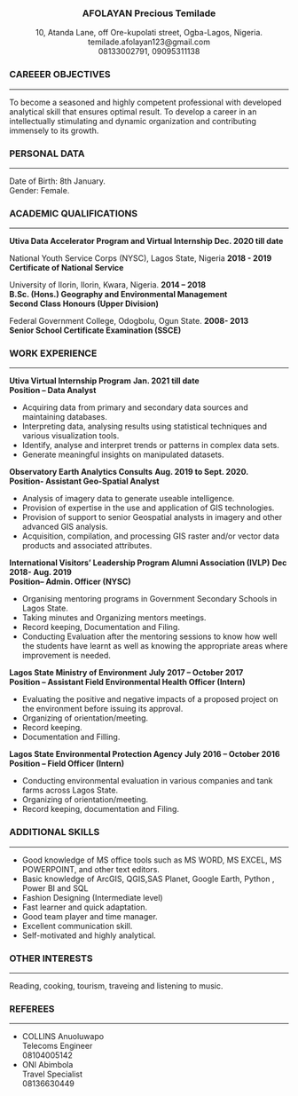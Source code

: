 <h3 align="center">  AFOLAYAN Precious Temilade </h3> 
<p align="center"> 10, Atanda Lane, off Ore-kupolati street, Ogba-Lagos, Nigeria. <br>
temilade.afolayan123@gmail.com <br>
08133002791, 09095311138 </p>



### CAREEER OBJECTIVES
_______________

To become a seasoned and highly competent professional with developed analytical skill that ensures optimal result. To develop a career in an intellectually stimulating and dynamic organization and contributing immensely to its growth.


### PERSONAL DATA
_______________

Date of Birth: 8th January. <br>
Gender: Female.

### ACADEMIC QUALIFICATIONS


_______________

**Utiva Data Accelerator Program and Virtual Internship    Dec. 2020 till date**  
	
National Youth Service Corps (NYSC), Lagos State, Nigeria	         **2018 - 2019** <br>
**Certificate of National Service**

University of Ilorin, Ilorin, Kwara, Nigeria.                      **2014 – 2018** <br>
**B.Sc. (Hons.)  Geography and Environmental Management** <br>
**Second Class Honours (Upper Division)**
		
Federal Government College, Odogbolu, Ogun State.	                 **2008- 2013** <br>
**Senior School Certificate Examination (SSCE)**	


### WORK EXPERIENCE
______________

**Utiva Virtual Internship Program**                                                **Jan. 2021 till date** <br>
**Position – Data Analyst** <br>
+ Acquiring data from primary and secondary data sources and maintaining databases. 
+ Interpreting data, analysing results using statistical techniques and various visualization tools. 
+ Identify, analyse and interpret trends or patterns in complex data sets. 
+ Generate meaningful insights on manipulated datasets. 


**Observatory Earth Analytics Consults**				**Aug. 2019 to Sept. 2020.** <br> 
**Position- Assistant Geo-Spatial Analyst** 
+ Analysis of imagery data to generate useable intelligence.
+ Provision of expertise in the use and application of GIS technologies. 
+ Provision of support to senior Geospatial analysts in imagery and other advanced GIS analysis.
+ Acquisition, compilation, and processing GIS raster and/or vector data products and associated attributes. 


**International Visitors’ Leadership Program Alumni Association (IVLP)**   **Dec 2018- Aug. 2019** <br>
**Position– Admin. Officer (NYSC)**					
+ Organising mentoring programs in Government Secondary Schools in Lagos State.
+ Taking minutes and Organizing mentors meetings.
+ Record keeping, Documentation and Filing.
+ Conducting Evaluation after the mentoring sessions to know how well the students have learnt as well as knowing the appropriate areas where improvement is needed.


**Lagos State Ministry of Environment**                                          **July 2017 – October 2017** <br>
**Position – Assistant Field Environmental Health Officer (Intern)**
+ Evaluating the positive and negative impacts of a proposed project on the environment before issuing its approval.
+ Organizing of orientation/meeting.
+ Record keeping.
+ Documentation and Filling.


**Lagos State Environmental Protection Agency** 		            **July 2016 – October 2016** <br>
**Position – Field Officer (Intern)**
+ Conducting environmental evaluation in various companies and tank farms across Lagos State.
+ Organizing of orientation/meeting.
+ Record keeping, documentation and Filing.


### ADDITIONAL SKILLS
_____________

+ Good knowledge of MS office tools such as MS WORD, MS EXCEL, MS POWERPOINT, and other text editors.
+ Basic knowledge of ArcGIS, QGIS,SAS Planet, Google Earth, Python , Power BI and SQL
+ Fashion Designing (Intermediate level)
+ Fast learner and quick adaptation.
+ Good team player and time manager.
+ Excellent communication skill.
+ Self-motivated and highly analytical.


### OTHER INTERESTS

________________

Reading, cooking, tourism, traveing and listening to music.


### REFEREES

________________

+ COLLINS Anuoluwapo <br>
  Telecoms Engineer <br>
  08104005142 <br>
+ ONI Abimbola <br>
  Travel Specialist <br>
  08136630449 <br>
